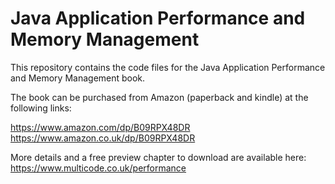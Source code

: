 # Java Application Performance and Memory Management

This repository contains the code files for the Java Application Performance and Memory Management book.

The book can be purchased from Amazon (paperback and kindle) at the following links:

https://www.amazon.com/dp/B09RPX48DR
https://www.amazon.co.uk/dp/B09RPX48DR

More details and a free preview chapter to download are available here: https://www.multicode.co.uk/performance

